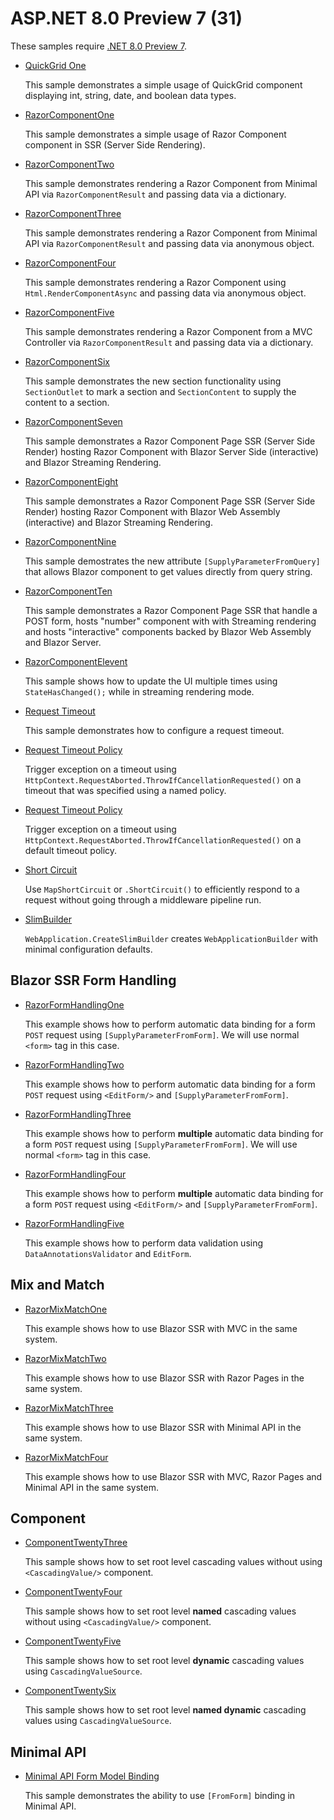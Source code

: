 # ASP.NET 8.0 Preview 7 (31)

These samples require [.NET 8.0 Preview 7](https://github.com/dotnet/installer#table). 

* [QuickGrid One](QuickGridOne)
  
  This sample demonstrates a simple usage of QuickGrid component displaying int, string, date, and boolean data types.

* [RazorComponentOne](RazorComponentOne)

  This sample demonstrates a simple usage of Razor Component component in SSR (Server Side Rendering).

* [RazorComponentTwo](RazorComponentTwo)

  This sample demonstrates rendering a Razor Component from Minimal API via  `RazorComponentResult` and passing data via a dictionary.

* [RazorComponentThree](RazorComponentThree)

  This sample demonstrates rendering a Razor Component from Minimal API via `RazorComponentResult` and passing data via anonymous object.

* [RazorComponentFour](RazorComponentFour)

  This sample demonstrates rendering a Razor Component using `Html.RenderComponentAsync` and passing data via anonymous object.

* [RazorComponentFive](RazorComponentFive)

  This sample demonstrates rendering a Razor Component from a MVC Controller via `RazorComponentResult` and passing data via a dictionary.

* [RazorComponentSix](RazorComponentSix)

  This sample demonstrates the new section functionality using `SectionOutlet` to mark a section and `SectionContent` to supply the content to a section.

* [RazorComponentSeven](RazorComponentSeven)

  This sample demonstrates a Razor Component Page SSR (Server Side Render) hosting Razor Component with Blazor Server Side (interactive) and Blazor Streaming Rendering.

* [RazorComponentEight](RazorComponentEight)

  This sample demonstrates a Razor Component Page SSR (Server Side Render) hosting Razor Component with Blazor Web Assembly (interactive) and Blazor Streaming Rendering.

* [RazorComponentNine](RazorComponentNine)

  This sample demostrates the new attribute `[SupplyParameterFromQuery]` that allows Blazor component to get values directly from query string.

* [RazorComponentTen](RazorComponentTen)

  This sample demonstrates a Razor Component Page SSR that handle a POST form, hosts "number" component with with Streaming rendering and hosts "interactive" components backed by Blazor Web Assembly and Blazor Server.

* [RazorComponentElevent](RazorComponentEleven)

  This sample shows how to update the UI multiple times using `StateHasChanged();` while in streaming rendering mode.

* [Request Timeout](request-timeout)

  This sample demonstrates how to configure a request timeout.

* [Request Timeout Policy](request-timeout-2)

  Trigger exception on a timeout using `HttpContext.RequestAborted.ThrowIfCancellationRequested()` on a timeout that was specified using a named policy.

* [Request Timeout Policy](request-timeout-3)

  Trigger exception on a timeout using `HttpContext.RequestAborted.ThrowIfCancellationRequested()` on a default timeout policy.

* [Short Circuit](map-short-circuit)

  Use `MapShortCircuit` or `.ShortCircuit()` to efficiently respond to a request without going through a middleware pipeline run. 

* [SlimBuilder](slim-builder)

  `WebApplication.CreateSlimBuilder` creates `WebApplicationBuilder` with minimal configuration defaults.

## Blazor SSR Form Handling

 * [RazorFormHandlingOne](RazorFormHandlingOne)
   
   This example shows how to perform automatic data binding for a form `POST` request using `[SupplyParameterFromForm]`. We will use normal `<form>` tag in this case.

 * [RazorFormHandlingTwo](RazorFormHandlingTwo)

   This example shows how to perform automatic data binding for a form `POST` request using `<EditForm/>` and `[SupplyParameterFromForm]`.

 * [RazorFormHandlingThree](RazorFormHandlingThree)

   This example shows how to perform **multiple** automatic data binding for a form `POST` request using `[SupplyParameterFromForm]`. We will use normal `<form>` tag in this case.

 * [RazorFormHandlingFour](RazorFormHandlingFour)

   This example shows how to perform **multiple** automatic data binding for a form `POST` request using `<EditForm/>` and `[SupplyParameterFromForm]`. 

 * [RazorFormHandlingFive](RazorFormHandlingFive)

   This example shows how to perform data validation using `DataAnnotationsValidator` and `EditForm`.

## Mix and Match

  * [RazorMixMatchOne](RazorMixMatchOne)

    This example shows how to use Blazor SSR with MVC in the same system.
  
  * [RazorMixMatchTwo](RazorMixMatchTwo)

    This example shows how to use Blazor SSR with Razor Pages in the same system.

  * [RazorMixMatchThree](RazorMixMatchThree)

    This example shows how to use Blazor SSR with Minimal API in the same system.

  * [RazorMixMatchFour](RazorMixMatchFour)

    This example shows how to use Blazor SSR with MVC, Razor Pages and Minimal API in the same system.

## Component

  * [ComponentTwentyThree](ComponentTwentyThree)

    This sample shows how to set root level cascading values without using `<CascadingValue/>` component. 
  
  * [ComponentTwentyFour](ComponentTwentyFour)

    This sample shows how to set root level **named** cascading values without using `<CascadingValue/>` component. 

  * [ComponentTwentyFive](ComponentTwentyFive)

    This sample shows how to set root level **dynamic** cascading values using `CascadingValueSource`.

  * [ComponentTwentySix](ComponentTwentySix)

    This sample shows how to set root level **named dynamic** cascading values using `CascadingValueSource`.

## Minimal API

  * [Minimal API Form Model Binding](minimal-api-form-model-binding)

    This sample demonstrates the ability to use `[FromForm]` binding in Minimal API.
